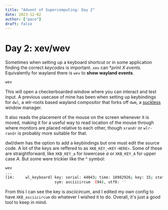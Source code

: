 ```yaml
---
title: "Advent of Supercomputing: Day 2"
date: 2023-12-02
author: ["paco"]
draft: false 
---
```


# Day 2: xev/wev

Sometimes when setting up a keyboard shortcut or in some application finding the correct *keycodes* is important. `xev` can **print X events*. Equivalently for wayland there is `wev` to **show wayland events**.


```bash
wev
```

This will open a checkerboarded window where you can interact and test input. A previous usecase of mine has been when setting up keybindings for `dwl`, a wlr-roots based wayland compositor that forks off `dwm`, a [suckless](https://suckless.org/) window manager.

It also reads the placement of the mouse on the screen whenever it is moved, making it for a useful way to read location of the mouse through where monitors are placed relative to each other, though `xrandr` or `wlr-randr` is probably more suitable for that.

dwl/dwm has the option to add a keybindings but one must edit the source code. A lot of the keys are reffered to as `XKB_KEY_<KEY-HERE>`. Some of these are straightforward, like `XKB_KEY_a`  for lowercase *a* or `XKB_KEY_A` for upper case *A*. But some were trickier like the \^ symbol:

```bash
wev
...
[14:     wl_keyboard] key: serial: 44043; time: 18982926; key: 15; state: 0 (released)
                      sym: asciicircum  (94), utf8: ''
```

From this I can see the key is *asciicircum*, and I edited my own config to have `XKB_asciicircum` do whatever I wished it to do. Overall, it's just a good tool to keep in mind.
